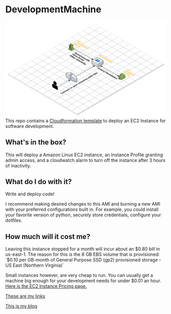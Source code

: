 # DevelopmentMachine
![I diagram of the AWS resources deployed.](ArchitectureDiagram.png)
This repo contains a [Cloudformation template](./template.yaml) to deploy an EC2 Instance for software development.

## What's in the box?

This will deploy a Amazon Linux EC2 instance, an Instance Profile granting admin access, and a cloudwatch alarm to turn off the instance after 3 hours of inactivity.

## What do I do with it?

Write and deploy code!

I recommend making desired changes to this AMI and burning a new AMI with your preferred configurations built in. For example, you could install your favorite version of python, securely store credentials, configure your dotfiles.

## How much will it cost me?

Leaving this instance stopped for a month will incur about an $0.80 bill in us-east-1. The reason for this is the 8 GB EBS volume that is provisioned: `$0.10 per GB-month of General Purpose SSD (gp2) provisioned storage - US East (Northern Virginia)`

Small instances however, are very cheap to run. You can usually get a machine big enough for your development needs for under $0.01 an hour. [Here is the EC2 Instance Pricing page.](https://aws.amazon.com/ec2/pricing/on-demand/)

[These are my links](https://owen.dev)

[This is my blog](https://blog.owen.dev)

